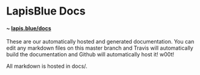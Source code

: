 # LapisBlue Docs
#### ~ [lapis.blue/docs](http://lapis.blue/docs)
These are our automatically hosted and generated documentation.
You can edit any markdown files on this master branch and Travis will automatically
build the documentation and Github will automatically host it! w00t!

All markdown is hosted in docs/.